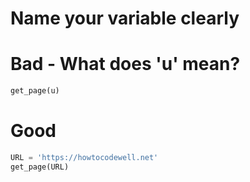 # Name your variable clearly

# Bad - What does 'u' mean?
```python
get_page(u)
```

# Good
```python
URL = 'https://howtocodewell.net'
get_page(URL)
```
